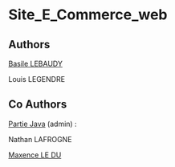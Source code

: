 # Site_E_Commerce_web

## Authors

[Basile LEBAUDY](https://github.com/Zilba26)

Louis LEGENDRE

## Co Authors

[Partie Java](https://github.com/Zilba26/Site_E_Commerce_Java) (admin) : 

Nathan LAFROGNE

[Maxence LE DU](https://github.com/Maaax85)
